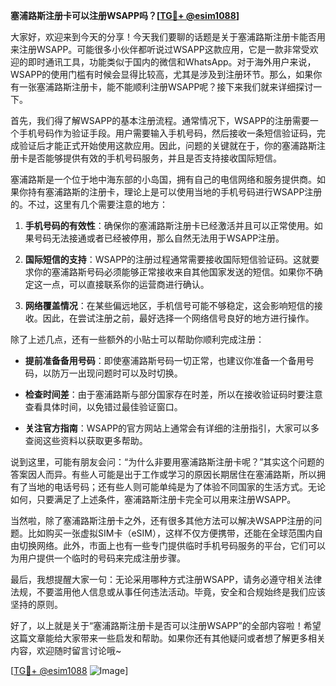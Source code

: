 **塞浦路斯注册卡可以注册WSAPP吗？[[TG💪+ @esim1088](https://t.me/s/esim1088)]**

大家好，欢迎来到今天的分享！今天我们要聊的话题是关于塞浦路斯注册卡能否用来注册WSAPP。可能很多小伙伴都听说过WSAPP这款应用，它是一款非常受欢迎的即时通讯工具，功能类似于国内的微信和WhatsApp。对于海外用户来说，WSAPP的使用门槛有时候会显得比较高，尤其是涉及到注册环节。那么，如果你有一张塞浦路斯注册卡，能不能顺利注册WSAPP呢？接下来我们就来详细探讨一下。

首先，我们得了解WSAPP的基本注册流程。通常情况下，WSAPP的注册需要一个手机号码作为验证手段。用户需要输入手机号码，然后接收一条短信验证码，完成验证后才能正式开始使用这款应用。因此，问题的关键就在于，你的塞浦路斯注册卡是否能够提供有效的手机号码服务，并且是否支持接收国际短信。

塞浦路斯是一个位于地中海东部的小岛国，拥有自己的电信网络和服务提供商。如果你持有塞浦路斯的注册卡，理论上是可以使用当地的手机号码进行WSAPP注册的。不过，这里有几个需要注意的地方：

1. **手机号码的有效性**：确保你的塞浦路斯注册卡已经激活并且可以正常使用。如果号码无法接通或者已经被停用，那么自然无法用于WSAPP注册。

2. **国际短信的支持**：WSAPP的注册过程通常需要接收国际短信验证码。这就要求你的塞浦路斯号码必须能够正常接收来自其他国家发送的短信。如果你不确定这一点，可以直接联系你的运营商进行确认。

3. **网络覆盖情况**：在某些偏远地区，手机信号可能不够稳定，这会影响短信的接收。因此，在尝试注册之前，最好选择一个网络信号良好的地方进行操作。

除了上述几点，还有一些额外的小贴士可以帮助你顺利完成注册：

- **提前准备备用号码**：即使塞浦路斯号码一切正常，也建议你准备一个备用号码，以防万一出现问题时可以及时切换。
  
- **检查时间差**：由于塞浦路斯与部分国家存在时差，所以在接收验证码时要注意查看具体时间，以免错过最佳验证窗口。

- **关注官方指南**：WSAPP的官方网站上通常会有详细的注册指引，大家可以多查阅这些资料以获取更多帮助。

说到这里，可能有朋友会问：“为什么非要用塞浦路斯注册卡呢？”其实这个问题的答案因人而异。有些人可能是出于工作或学习的原因长期居住在塞浦路斯，所以拥有了当地的电话号码；还有些人则可能单纯是为了体验不同国家的生活方式。无论如何，只要满足了上述条件，塞浦路斯注册卡完全可以用来注册WSAPP。

当然啦，除了塞浦路斯注册卡之外，还有很多其他方法可以解决WSAPP注册的问题。比如购买一张虚拟SIM卡（eSIM），这样不仅方便携带，还能在全球范围内自由切换网络。此外，市面上也有一些专门提供临时手机号码服务的平台，它们可以为用户提供一个临时的号码来完成注册步骤。

最后，我想提醒大家一句：无论采用哪种方式注册WSAPP，请务必遵守相关法律法规，不要滥用他人信息或从事任何违法活动。毕竟，安全和合规始终是我们应该坚持的原则。

好了，以上就是关于“塞浦路斯注册卡是否可以注册WSAPP”的全部内容啦！希望这篇文章能给大家带来一些启发和帮助。如果你还有其他疑问或者想了解更多相关内容，欢迎随时留言讨论哦~

[[TG💪+ @esim1088](https://t.me/s/esim1088) ![Image](https://i.postimg.cc/4NQfJmqS/Snipaste-2025-05-13-00-14-12.png)]